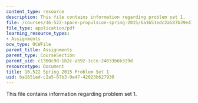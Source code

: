 ```yaml
---
content_type: resource
description: This file contains information regarding problem set 1.
file: /courses/16-522-space-propulsion-spring-2015/6a1651edc2a587b39e4742023b627930_MIT16_522S15_PS1.pdf
file_type: application/pdf
learning_resource_types:
- Assignments
ocw_type: OCWFile
parent_title: Assignments
parent_type: CourseSection
parent_uid: c1300c9d-1b2c-a592-3cce-24633b6b329d
resourcetype: Document
title: 16.522 Spring 2015 Problem Set 1
uid: 6a1651ed-c2a5-87b3-9e47-42023b627930
---
```

This file contains information regarding problem set 1.

